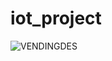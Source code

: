 # iot_project
![VENDINGDES](https://github.com/user-attachments/assets/75aff8aa-c291-4d2f-8c5e-ee3f1fa675bd)

